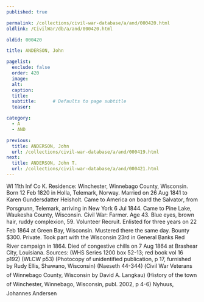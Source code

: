 ```yaml
---
published: true

permalink: /collections/civil-war-database/a/and/000420.html
oldlink: /CivilWar/db/a/and/000420.html

oldid: 000420

title: ANDERSON, John

pagelist:
  exclude: false
  order: 420
  image: 
  alt:
  caption:
  title:
  subtitle:      # Defaults to page subtitle
  teaser:

category: 
  - A 
  - AND

previous:
  title: ANDERSON, John
  url: /collections/civil-war-database/a/and/000419.html  
next:
  title: ANDERSON, John T.
  url: /collections/civil-war-database/a/and/000421.html   
---
```

WI 11th Inf Co K. Residence: Winchester, Winnebago County, Wisconsin. Born 12 Feb 1820 in Holla, Telemark, Norway. Married on 26 Aug 1841 to Karen Gundersdatter Heisholt. Came to America on board the &#147;Salvator&#148;, from Porsgrunn, Telemark, arriving in New York 6 Jul 1844. Came to Pine Lake, Waukesha County, Wisconsin. Civil War: Farmer. Age 43. Blue eyes, brown hair, ruddy complexion, 5&#146;9&#148;. Volunteer Recruit. Enlisted for three years on 22 Feb 1864 at Green Bay, Wisconsin. Mustered there the same day. Bounty $300. Private. Took part with the Wisconsin 23rd in General Banks&#146; Red River campaign in 1864. Died of congestive chills on 7 Aug 1864 at Brashear City, Louisiana. Sources: (WHS Series 1200 box 52-13; red book vol 16 p192) (WLCW p53) (Photocopy of unidentified publication, p 17, furnished by Rudy Ellis, Shawano, Wisconsin) (Naeseth &#146;44-344) (&#147;Civil War Veterans of Winnebago County, Wisconsin&#148; by David A. Langkau) (History of the town of Winchester, Winnebago, Wisconsin, publ. 2002, p 4-6) &#147;Nyhuus, Johannes Andersen&#148;
